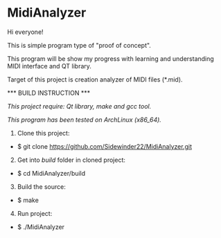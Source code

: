 # MidiAnalyzer

Hi everyone!

This is simple program type of "proof of concept".

This program will be show my progress with learning and understanding MIDI interface and QT library.

Target of this project is creation analyzer of MIDI files (*.mid).



*** BUILD INSTRUCTION ***

*This project require: Qt library, make and gcc tool.*

*This program has been tested on ArchLinux (x86_64).*


1. Clone this project:

  * $ git clone https://github.com/Sidewinder22/MidiAnalyzer.git

2. Get into *build* folder in cloned project:

  * $ cd MidiAnalyzer/build

3. Build the source:

  * $ make

4. Run project:

  * $ ./MidiAnalyzer
